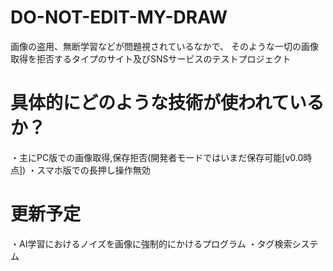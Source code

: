 # DO-NOT-EDIT-MY-DRAW
画像の盗用、無断学習などが問題視されているなかで、
そのような一切の画像取得を拒否するタイプのサイト及びSNSサービスのテストプロジェクト

# 具体的にどのような技術が使われているか？
・主にPC版での画像取得,保存拒否(開発者モードではいまだ保存可能[v0.0時点])
・スマホ版での長押し操作無効
# 更新予定
・AI学習におけるノイズを画像に強制的にかけるプログラム
・タグ検索システム
